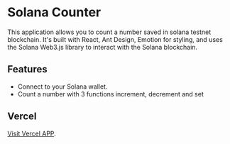 # Solana Counter

This application allows you to count a number saved in solana testnet blockchain. It's built with React, Ant Design, Emotion for styling, and uses the Solana Web3.js library to interact with the Solana blockchain.

## Features

- Connect to your Solana wallet.
- Count a number with 3 functions increment, decrement and set

## Vercel

[Visit Vercel APP](https://solana-counter-hazel.vercel.app/).
